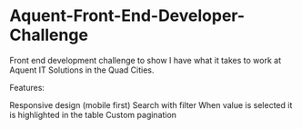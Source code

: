 # Aquent-Front-End-Developer-Challenge
Front end development challenge to show I have what it takes to work at Aquent IT Solutions in the Quad Cities.

Features:

Responsive design (mobile first)
Search with filter
When value is selected it is highlighted in the table
Custom pagination